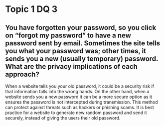 # Topic 1 DQ 3
## You have forgotten your password, so you click on “forgot my password” to have a new password sent by email. Sometimes the site tells you what your password was; other times, it sends you a new (usually temporary) password. What are the privacy implications of each approach?

When a website tells you your old password, it could be a security risk if that information falls into the wrong hands. On the other hand, when a website sends you a new password it can be a more secure option as it ensures the password is not intercepted during transmission. This method can protect against threats such as hackers or phishing scams. It is best practice for a website to generate new random password and send it securely, instead of giving the users their old password.
